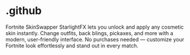 # .github
Fortnite SkinSwapper StarlightFX lets you unlock and apply any cosmetic skin instantly. Change outfits, back blings, pickaxes, and more with a modern, user-friendly interface. No purchases needed — customize your Fortnite look effortlessly and stand out in every match.
